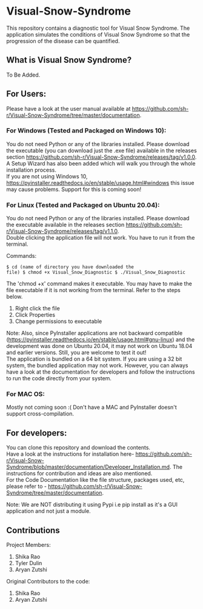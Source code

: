 # Visual-Snow-Syndrome

This repository contains a diagnostic tool for Visual Snow Syndrome. The application simulates the conditions of Visual Snow Syndrome so that the progression of the disease can be quantified.

## What is Visual Snow Syndrome? <br/>
To Be Added.

## For Users:<br/>
Please have a look at the user manual available at https://github.com/sh-r/Visual-Snow-Syndrome/tree/master/documentation.

### For Windows (Tested and Packaged on Windows 10):<br/>
You do not need Python or any of the libraries installed. Please download the executable (you can download just the .exe file) available in the releases section https://github.com/sh-r/Visual-Snow-Syndrome/releases/tag/v1.0.0. A Setup Wizard has also been added which will walk you through the whole installation process. <br/>
If you are not using Windows 10, https://pyinstaller.readthedocs.io/en/stable/usage.html#windows this issue may cause problems. Support for this is coming soon!

### For Linux (Tested and Packaged on Ubuntu 20.04):<br/>
You do not need Python or any of the libraries installed. Please download the executable available in the releases section https://github.com/sh-r/Visual-Snow-Syndrome/releases/tag/v1.1.0. <br/>
Double clicking the application file will not work. You have to run it from the terminal.<br/>

Commands:<pre><code>$ cd (name of directory you have downloaded the file)
$ chmod +x Visual_Snow_Diagnostic
$ ./Visual_Snow_Diagnostic
</code></pre>

The 'chmod +x' command makes it executable. You may have to make the file executable if it is not working from the terminal. Refer to the steps below.
1. Right click the file 
2. Click Properties 
3. Change permissions to executable

Note:
Also, since PyInstaller applications are not backward compatible (https://pyinstaller.readthedocs.io/en/stable/usage.html#gnu-linux) and the development was done on Ubuntu   20.04, it may not work on Ubuntu 18.04 and earlier versions. Still, you are welcome to test it out! <br/>
The application is bundled on a 64 bit system. If you are using a 32 bit system, the bundled application may not work. However, you can always have a look at the documentation for developers and follow the instructions to run the code directly from your system.


### For MAC OS:<br/>
Mostly not coming soon :( Don't have a MAC and PyInstaller doesn't support cross-compilation. <br/>

## For developers:<br/>
You can clone this repository and download the contents.<br/> 
Have a look at the instructions for installation here- https://github.com/sh-r/Visual-Snow-Syndrome/blob/master/documentation/Developer_Installation.md. The instructions for contribution and ideas are also mentioned. <br/>
For the Code Documentation like the file structure, packages used, etc, please refer to - https://github.com/sh-r/Visual-Snow-Syndrome/tree/master/documentation.

Note: We are NOT distributing it using Pypi i.e pip install as it's a GUI application and not just a module. <br/>

## Contributions<br/>
Project Members:
1. Shika Rao
2. Tyler Dulin
3. Aryan Zutshi

Original Contributors to the code:
1. Shika Rao
2. Aryan Zutshi
